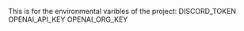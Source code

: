 This is for the environmental varibles of the project:
    DISCORD_TOKEN
    OPENAI_API_KEY
    OPENAI_ORG_KEY
